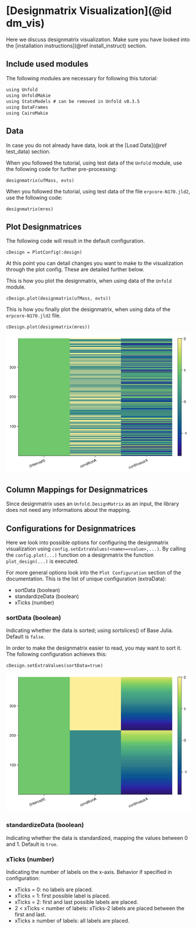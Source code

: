 # [Designmatrix Visualization](@id dm_vis)

Here we discuss designmatrix visualization. 
Make sure you have looked into the [installation instructions](@ref install_instruct) section. 

## Include used modules
The following modules are necessary for following this tutorial:
```
using Unfold
using UnfoldMakie
using StatsModels # can be removed in Unfold v0.3.5
using DataFrames
using CairoMakie
```

## Data
In case you do not already have data, look at the [Load Data](@ref test_data) section. 

When you followed the tutorial, using test data of the `Unfold` module, use the following code for further pre-processing:
```
designmatrix(ufMass, evts)
```
When you followed the tutorial, using test data of the file `erpcore-N170.jld2`, use the following code:
```
designmatrix(mres)
```

## Plot Designmatrices

The following code will result in the default configuration. 
```
cDesign = PlotConfig(:design)
```
At this point you can detail changes you want to make to the visualization through the plot config. These are detailed further below. 

This is how you plot the designmatrix, when using data of the `Unfold` module.
```
cDesign.plot(designmatrix(ufMass, evts))
```
This is how you finally plot the designmatrix, when using data of the `erpcore-N170.jld2` file.
```
cDesign.plot(designmatrix(mres))
```

![Default Designmatrix](../images/designmatrix_default.png)

## Column Mappings for Designmatrices

Since designmatrix uses an `Unfold.DesignMatrix` as an input, the library does not need any informations about the mapping.

## Configurations for Designmatrices

Here we look into possible options for configuring the designmatrix visualization using `config.setExtraValues(<name>=<value>,...)`.
By calling the `config.plot(...)` function on a designmatrix the function `plot_design(...)` is executed.

For more general options look into the `Plot Configuration` section of the documentation.
This is the list of unique configuration (extraData):
- sortData (boolean)
- standardizeData (boolean)
- xTicks (number)


### sortData (boolean)

Indicating whether the data is sorted; using sortslices() of Base Julia. 
Default is `false`.

In order to make the designmatrix easier to read, you may want to sort it.
The following configuration achieves this:
```
cDesign.setExtraValues(sortData=true)
```

![Sorted Designmatrix](../images/designmatrix_sorted.png)

### standardizeData (boolean)
Indicating whether the data is standardized, mapping the values between 0 and 1. 
Default is `true`.


### xTicks (number)
Indicating the number of labels on the x-axis. Behavior if specified in configuration:
- xTicks = 0: no labels are placed.
- xTicks = 1: first possible label is placed.
- xTicks = 2: first and last possible labels are placed.
- 2 < xTicks < number of labels: xTicks-2 labels are placed between the first and last.
- xTicks ≥ number of labels: all labels are placed.